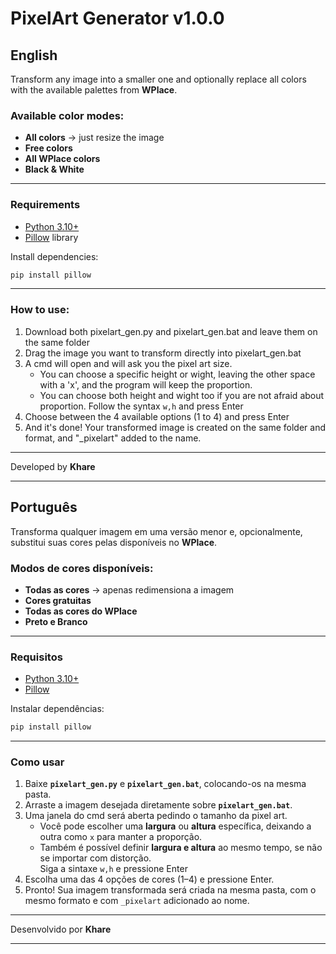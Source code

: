 # PixelArt Generator v1.0.0

## English  

Transform any image into a smaller one and optionally replace all colors with the available palettes from **WPlace**.  

### Available color modes:
- **All colors** → just resize the image  
- **Free colors**  
- **All WPlace colors**  
- **Black & White**  

---

### Requirements  
- [Python 3.10+](https://www.python.org/downloads/)  
- [Pillow](https://pypi.org/project/Pillow/) library  

Install dependencies:  
```bash
pip install pillow
```

---

### How to use:
1) Download both pixelart_gen.py and pixelart_gen.bat and leave them on the same folder
2) Drag the image you want to transform directly into pixelart_gen.bat
3) A cmd will open and will ask you the pixel art size.
   - You can choose a specific height or wight, leaving the other space with a 'x', and the program will keep the proportion.
   - You can choose both height and wight too if you are not afraid about proportion.
Follow the syntax `w,h` and press Enter
4) Choose between the 4 available options (1 to 4) and press Enter
5) And it's done! Your transformed image is created on the same folder and format, and "_pixelart" added to the name.

---

Developed by **Khare**

---

## Português

Transforma qualquer imagem em uma versão menor e, opcionalmente, substitui suas cores pelas disponíveis no **WPlace**.  

### Modos de cores disponíveis:
- **Todas as cores** → apenas redimensiona a imagem  
- **Cores gratuitas**  
- **Todas as cores do WPlace**  
- **Preto e Branco**  

---

### Requisitos
- [Python 3.10+](https://www.python.org/downloads/)  
- [Pillow](https://pypi.org/project/Pillow/)  

Instalar dependências:  
```bash
pip install pillow
```

---

### Como usar  
1) Baixe **`pixelart_gen.py`** e **`pixelart_gen.bat`**, colocando-os na mesma pasta.  
2) Arraste a imagem desejada diretamente sobre **`pixelart_gen.bat`**.  
3) Uma janela do cmd será aberta pedindo o tamanho da pixel art.  
   - Você pode escolher uma **largura** ou **altura** específica, deixando a outra como `x` para manter a proporção.  
   - Também é possível definir **largura e altura** ao mesmo tempo, se não se importar com distorção.  
Siga a sintaxe `w,h` e pressione Enter
4) Escolha uma das 4 opções de cores (1–4) e pressione Enter.  
5) Pronto! Sua imagem transformada será criada na mesma pasta, com o mesmo formato e com `_pixelart` adicionado ao nome.  

---

Desenvolvido por **Khare**

---
